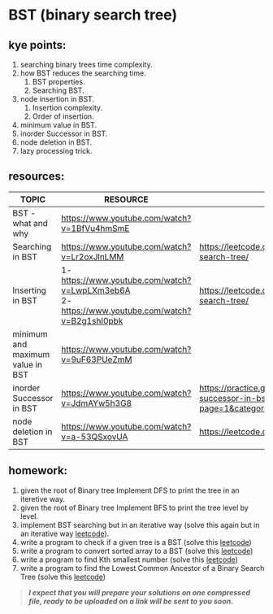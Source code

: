 # BST (binary search tree)
## kye points:
1. searching binary trees time complexity.
2. how BST reduces the searching time.
	1. BST properties.
	2. Searching BST.
3. node insertion in BST.
	1. Insertion complexity.
	2. Order of insertion.
4. minimum value in BST.
5. inorder Successor in BST.
6. node deletion in BST.
7. lazy processing trick.

## resources:



| TOPIC       | RESOURCE    | PRACTICE |
| ----------- | ----------- |---------------|
| BST - what and why| https://www.youtube.com/watch?v=1BfVu4hmSmE | 
| Searching in BST   | https://www.youtube.com/watch?v=Lr2oxJlnLMM |https://leetcode.com/problems/search-in-a-binary-search-tree/ |
| Inserting in BST   | 1- https://www.youtube.com/watch?v=LwpLXm3eb6A  <br> 2- https://www.youtube.com/watch?v=B2g1shI0pbk|https://leetcode.com/problems/insert-into-a-binary-search-tree/ |
|minimum and maximum value in BST|https://www.youtube.com/watch?v=9uF63PUeZmM||
|inorder Successor in BST|https://www.youtube.com/watch?v=JdmAYw5h3G8|https://practice.geeksforgeeks.org/problems/inorder-successor-in-bst/1?page=1&category[]=Binary%20Search%20Tree&sortBy|
|node deletion in BST|https://www.youtube.com/watch?v=a-53QSxovUA|https://leetcode.com/problems/delete-node-in-a-bst/|


## homework:
1. given the root of Binary tree Implement DFS to print the tree in an iteretive way.
2. given the root of Binary tree Implement BFS to print the tree level by level.
3. implement BST searching but in an iterative way (solve this again but in an iterative way [leetcode](https://leetcode.com/problems/search-in-a-binary-search-tree/)).
4. write a program to check if a given tree is a BST (solve this [leetcode](https://leetcode.com/problems/validate-binary-search-tree/description/))
5. write a program to convert sorted array to a BST (solve this [leetcode](https://leetcode.com/problems/convert-sorted-array-to-binary-search-tree/description/))
6. write a program to find Kth smallest number (solve this [leetcode](https://leetcode.com/problems/kth-smallest-element-in-a-bst/description/))
7. write a program to find the Lowest Common Ancestor of a Binary Search Tree (solve this [leetcode](https://leetcode.com/problems/lowest-common-ancestor-of-a-binary-search-tree/description/))


>___I expect that you will prepare your solutions on one compressed file, ready to be uploaded on a link will be sent to you soon.___

